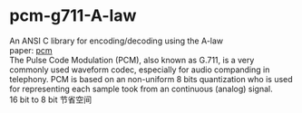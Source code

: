 # pcm-g711-A-law
An ANSI C library for encoding/decoding using the A-law  
paper: [pcm](http://dystopiancode.blogspot.com/2012/02/pcm-law-and-u-law-companding-algorithms.html)  
The Pulse Code Modulation (PCM), also known as G.711, is a very commonly used waveform codec, especially for audio companding in telephony. PCM is based on an non-uniform 8 bits quantization who is used for representing each sample took from an continuous (analog) signal.  
16 bit to 8 bit 节省空间

